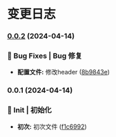 # 变更日志
### [0.0.2](https://github.com/marioliu2001/test-version/compare/v0.0.1...v0.0.2) (2024-04-14)


### 🐛 Bug Fixes | Bug 修复

* **配置文件:** 修改header ([8b9843e](https://github.com/marioliu2001/test-version/commit/8b9843ed2a41fbd84f495dd4dd7bc8d68581fd5b))

### 0.0.1 (2024-04-14)


### 🎉 Init | 初始化

* **初次:** 初次文件 ([f1c6992](https://github.com/marioliu2001/test-version/commit/f1c699200a55096a08169398ed22d2b7e7658828))
